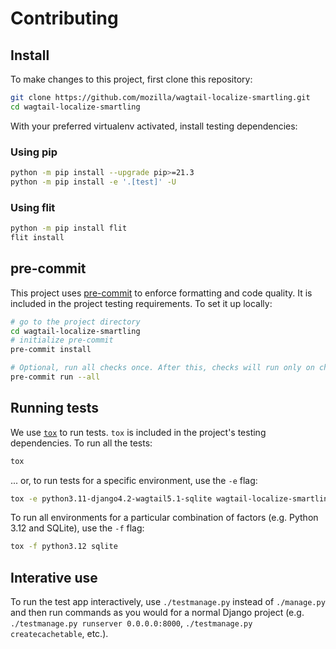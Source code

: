 # Contributing

## Install

To make changes to this project, first clone this repository:

```sh
git clone https://github.com/mozilla/wagtail-localize-smartling.git
cd wagtail-localize-smartling
```

With your preferred virtualenv activated, install testing dependencies:

### Using pip

```sh
python -m pip install --upgrade pip>=21.3
python -m pip install -e '.[test]' -U
```

### Using flit

```sh
python -m pip install flit
flit install
```

## pre-commit

This project uses [pre-commit](https://github.com/pre-commit/pre-commit) to
enforce formatting and code quality. It is included in the project testing
requirements. To set it up locally:

```sh
# go to the project directory
cd wagtail-localize-smartling
# initialize pre-commit
pre-commit install

# Optional, run all checks once. After this, checks will run only on changed files.
pre-commit run --all
```

## Running tests

We use [`tox`](https://tox.wiki/) to run tests. `tox` is included in the project's testing dependencies. To run all the tests:

```sh
tox
```

... or, to run tests for a specific environment, use the `-e` flag:

```sh
tox -e python3.11-django4.2-wagtail5.1-sqlite wagtail-localize-smartling.tests.test_file.TestClass.test_method
```

To run all environments for a particular combination of factors (e.g. Python 3.12 and SQLite), use the `-f` flag:

```sh
tox -f python3.12 sqlite
```


## Interative use

To run the test app interactively, use `./testmanage.py` instead of
`./manage.py` and then run commands as you would for a normal Django project
(e.g. `./testmanage.py runserver 0.0.0.0:8000`, `./testmanage.py
createcachetable`, etc.).
